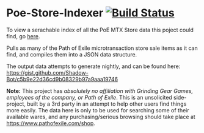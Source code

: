 # Poe-Store-Indexer [![Build Status](https://travis-ci.com/shadowmoose/PoE-Store-Indexer.svg?branch=master)](https://travis-ci.com/shadowmoose/PoE-Store-Indexer)
To view a serachable index of all the PoE MTX Store data this poject could find, go [here](https://shadowmoose.github.io/PoE-Store-Indexer/web/index.html).

Pulls as many of the Path of Exile microtransaction store sale items as it can find, and compiles them into a JSON data structure.

The output data attempts to generate nightly, and can be found here: https://gist.github.com/Shadow-Bot/c5b9e22d36cd9b08329b97a9aaa19746

**Note:** This project has *absolutely no affiliation with Grinding Gear Games, employees of the company, or Path of Exile*. This is an unsolicited side-project, built by a 3rd party in an attempt to help other users find things more easily. The data here is only to be used for searching some of their available wares, and any purchasing/serious browsing should take place at https://www.pathofexile.com/shop.
